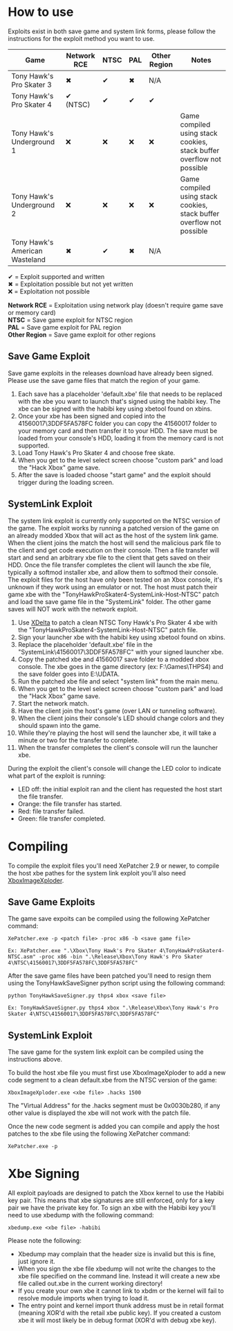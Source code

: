 # How to use
Exploits exist in both save game and system link forms, please follow the instructions for the exploit method you want to use.

| Game | Network RCE | NTSC | PAL | Other Region | Notes |
| --- | --- | --- | --- | --- | --- |
| Tony Hawk's Pro Skater 3 | ✖ | ✔ | ✖ | N/A | |
| Tony Hawk's Pro Skater 4 | ✔ (NTSC) | ✔ | ✔ | ✔ | |
| Tony Hawk's Underground 1 | ❌ | ❌ | ❌ | ❌ | Game compiled using stack cookies, stack buffer overflow not possible |
| Tony Hawk's Underground 2 | ❌ | ❌ | ❌ | ❌ | Game compiled using stack cookies, stack buffer overflow not possible |
| Tony Hawk's American Wasteland | ✖ | ✔ | ✖ | N/A | |

✔ = Exploit supported and written  
✖ = Exploitation possible but not yet written  
❌ = Exploitation not possible

**Network RCE** = Exploitation using network play (doesn't require game save or memory card)  
**NTSC** = Save game exploit for NTSC region  
**PAL** = Save game exploit for PAL region  
**Other Region** = Save game exploit for other regions

## Save Game Exploit
Save game exploits in the releases download have already been signed. Please use the save game files that match the region of your game.

1. Each save has a placeholder 'default.xbe' file that needs to be replaced with the xbe you want to launch that's signed using the habibi key. The xbe can be signed with the habibi key using xbetool found on xbins.
2. Once your xbe has been signed and copied into the 41560017\3DDF5FA578FC folder you can copy the 41560017 folder to your memory card and then transfer it to your HDD. The save must be loaded from your console's HDD, loading it from  the memory card is not supported.
3. Load Tony Hawk's Pro Skater 4 and choose free skate.
4. When you get to the level select screen choose "custom park" and load the "Hack Xbox" game save.
5. After the save is loaded choose "start game" and the exploit should trigger during the loading screen.

## SystemLink Exploit
The system link exploit is currently only supported on the NTSC version of the game. The exploit works by running a patched version of the game on an already modded Xbox that will act as the host of the system link game. When the client joins the match the host will send the malicious park file to the client and get code execution on their console. Then a file transfer will start and send an arbitrary xbe file to the client that gets saved on their HDD. Once the file transfer completes the client will launch the xbe file, typically a softmod installer xbe, and allow them to softmod their console. The exploit files for the host have only been tested on an Xbox console, it's unknown if they work using an emulator or not. The host must patch their game xbe with the "TonyHawkProSkater4-SystemLink-Host-NTSC" patch and load the save game file in the "SystemLink" folder. The other game saves will NOT work with the network exploit.

1. Use [XDelta](https://www.romhacking.net/utilities/598/) to patch a clean NTSC Tony Hawk's Pro Skater 4 xbe with the "TonyHawkProSkater4-SystemLink-Host-NTSC" patch file.
2. Sign your launcher xbe with the habibi key using xbetool found on xbins.
3. Replace the placeholder 'default.xbe' file in the "SystemLink\41560017\3DDF5FA578FC" with your signed launcher xbe.
4. Copy the patched xbe and 41560017 save folder to a modded xbox console. The xbe goes in the game directory (ex: F:\Games\THPS4\) and the save folder goes into E:\UDATA.
5. Run the patched xbe file and select "system link" from the main menu.
6. When you get to the level select screen choose "custom park" and load the "Hack Xbox" game save.
7. Start the network match.
8. Have the client join the host's game (over LAN or tunneling software).
9. When the client joins their console's LED should change colors and they should spawn into the game.
10. While they're playing the host will send the launcher xbe, it will take a minute or two for the transfer to complete.
11. When the transfer completes the client's console will run the launcher xbe.

During the exploit the client's console will change the LED color to indicate what part of the exploit is running:
- LED off: the initial exploit ran and the client has requested the host start the file transfer.
- Orange: the file transfer has started.
- Red: file transfer failed.
- Green: file transfer completed.

# Compiling
To compile the exploit files you'll need XePatcher 2.9 or newer, to compile the host xbe pathes for the system link exploit you'll also need [XboxImageXploder](https://github.com/grimdoomer/XboxImageXploder).

## Save Game Exploits
The game save expoits can be compiled using the following XePatcher command: 
```
XePatcher.exe -p <patch file> -proc x86 -b <save game file>

Ex: XePatcher.exe ".\Xbox\Tony Hawk's Pro Skater 4\TonyHawkProSkater4-NTSC.asm" -proc x86 -bin ".\Release\Xbox\Tony Hawk's Pro Skater 4\NTSC\41560017\3DDF5FA578FC\3DDF5FA578FC"
```

After the save game files have been patched you'll need to resign them using the TonyHawkSaveSigner python script using the following command: 
```
python TonyHawkSaveSigner.py thps4 xbox <save file>

Ex: TonyHawkSaveSigner.py thps4 xbox ".\Release\Xbox\Tony Hawk's Pro Skater 4\NTSC\41560017\3DDF5FA578FC\3DDF5FA578FC"
```

## SystemLink Exploit
The save game for the system link exploit can be compiled using the instructions above.

To build the host xbe file you must first use XboxImageXploder to add a new code segment to a clean default.xbe from the NTSC version of the game:
```
XboxImageXploder.exe <xbe file> .hacks 1500
```

The "Virtual Address" for the .hacks segment must be 0x0030b280, if any other value is displayed the xbe will not work with the patch file.

Once the new code segment is added you can compile and apply the host patches to the xbe file using the following XePatcher command:
```
XePatcher.exe -p 
```

# Xbe Signing
All exploit payloads are designed to patch the Xbox kernel to use the Habibi key pair. This means that xbe signatures are still enforced, only for a key pair we have the private key for. To
sign an xbe with the Habibi key you'll need to use xbedump with the following command:
```
xbedump.exe <xbe file> -habibi
```

Please note the following: 
- Xbedump may complain that the header size is invalid but this is fine, just ignore it. 
- When you sign the xbe file xbedump will not write the changes to the xbe file specified on the command line. Instead it will create a new xbe file called out.xbe in the current working directory! 
- If you create your own xbe it cannot link to xbdm or the kernel will fail to resolve module imports when trying to load it. 
- The entry point and kernel import thunk address must be in retail format (meaning XOR'd with the retail xbe public key). If you created a custom xbe it will most likely be in debug format (XOR'd with debug xbe key). 
